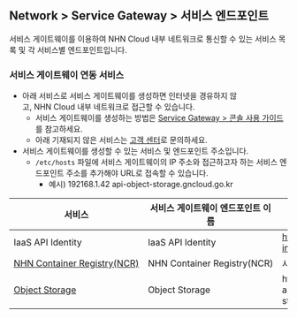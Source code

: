## Network > Service Gateway > 서비스 엔드포인트

서비스 게이트웨이를 이용하여 NHN Cloud 내부 네트워크로 통신할 수 있는 서비스 목록 및 각 서비스별 엔드포인트입니다.

### 서비스 게이트웨이 연동 서비스

* 아래 서비스로 서비스 게이트웨이를 생성하면 인터넷을 경유하지 않고, NHN Cloud 내부 네트워크로 접근할 수 있습니다.
    * 서비스 게이트웨이를 생성하는 방법은 [Service Gateway > 콘솔 사용 가이드](/Network/Service%20Gateway/ko/console-guide-ngsc/)를 참고하세요.
    * 아래 기재되지 않은 서비스는 [고객 센터](https://www.ngsc.go.kr/kr/support/inquiry)로 문의하세요.
* 서비스 게이트웨이를 생성할 수 있는 서비스 및 엔드포인트 주소입니다.
    * `/etc/hosts` 파일에 서비스 게이트웨이의 IP 주소와 접근하고자 하는 서비스 엔드포인트 주소를 추가해야 URL로 접속할 수 있습니다.
        * 예시) 192168.1.42 api-object-storage.gncloud.go.kr

| 서비스 | 서비스 게이트웨이 엔드포인트 이름 | 엔드포인트 주소 |
| --- | ------------------ | -------- |
| IaaS API Identity | IaaS API Identity | https://api-identity-infrastructure.ngsc.go.kr |
| [NHN Container Registry(NCR)](/Container/NCR/ko/overview-ngsc/) | NHN Container Registry(NCR) | 사용자 레지스트리 URI |
| [Object Storage](/Storage/Object%20Storage/ko/api-guide-ngsc/) | Object Storage | https://{region code}-api-object-storage.ngsc.go.kr |
